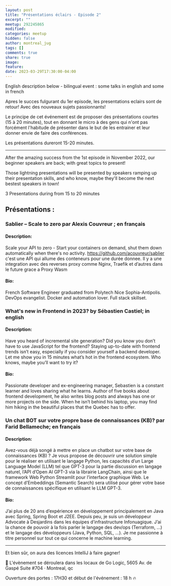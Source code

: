 ```yaml
---
layout: post
title: "Présentations éclairs - Episode 2"
excerpt: ""
meetup: 292245865
modified:
categories: meetup
hidden: false
author: montreal_jug
tags: []
comments: true
share: true
image:
feature:
date: 2023-03-29T17:30:00-04:00
---
```


English description below - bilingual event : some talks in english and some in french

Apres le succes fulgurant du 1er episode, les presentations eclairs sont de retour! Avec des nouveaux sujets passionnants!

Le principe de cet événement est de proposer des présentations courtes (15 à 20 minutes), tout en donnant le micro à des gens qui n'ont pas forcément l'habitude de présenter dans le but de les entrainer et leur donner envie de faire des conférences.

Les présentations dureront 15-20 minutes.

---
After the amazing success from the 1st episode in November 2022, our beginner speakers are back; with great topics to present!

Those lightning presentations will be presented by speakers ramping up their presentation skills, and who know, maybe they'll become the next bestest speakers in town!

3 Presentations during from 15 to 20 minutes

## Présentations :
### Sablier – Scale to zero par Alexis Couvreur ; en français
#### Description:
Scale your API to zero - Start your containers on demand, shut them down automatically when there's no activity.
https://github.com/acouvreur/sablier c'est une API qui allume des conteneurs pour une durée donnee.
Il y a une integration avec des reverses proxy comme Nginx, Traefik et d’autres dans le future grace a Proxy Wasm
#### Bio:
French Software Engineer graduated from Polytech Nice Sophia-Antipolis. DevOps evangelist. Docker and automation lover. Full stack skillset.

### What's new in Frontend in 2023? by Sébastien Castiel; in english
#### Description:
Have you heard of incremental site generation? Did you know you don’t have to use JavaScript for the frontend? Staying up-to-date with frontend trends isn’t easy, especially if you consider yourself a backend developer. Let me show you in 15 minutes what’s hot in the frontend ecosystem. Who knows, maybe you’ll want to try it?
#### Bio:
Passionate developer and ex-engineering manager, Sebastien is a constant learner and loves sharing what he learns. Author of five books about frontend development, he also writes blog posts and always has one or more projects on the side. When he isn’t behind his laptop, you may find him hiking in the beautiful places that the Quebec has to offer.

### Un chat BOT sur votre propre base de connaissances (KB)? par Farid Bellameche; en français
#### Description:
Avez-vous déjà songé à mettre en place un chatbot sur votre base de connaissances (KB) ? Je vous propose de découvrir une solution simple pour le réaliser en utilisant le langage Python, les capacités d’un Large Language Model (LLM) tel que GPT-3 pour la partie discussion en langage naturel, l’API d’Open AI GPT-3 via la librairie LangChain, ainsi que le framework Web Python Streamlit pour l’interface graphique Web. Le concept d’Embeddings (Semantic Search) sera utilisé pour gérer votre base de connaissances spécifique en utilisant le LLM GPT-3.
#### Bio:
J’ai plus de 20 ans d’expérience en développement principalement en Java avec Spring, Spring Boot et J2EE.
Depuis peu, je suis un développeur Advocate à Desjardins dans les équipes d’infrastructure Infonuagique. J’ai la chance de pouvoir à la fois parler le langage des dev/ops (Terraform, …) et le langage des développeurs (Java, Python, SQL, …). Je me passionne à titre personnel sur tout ce qui concerne le machine learning.

---

Et bien sûr, on aura des licences IntelliJ à faire gagner!

📍 L'évènement se déroulera dans les locaux de Go Logic, 5605 Av. de Gaspé Suite #704 · Montreal, qc

Ouverture des portes : 17H30 et début de l'événement : 18 h 🔥


